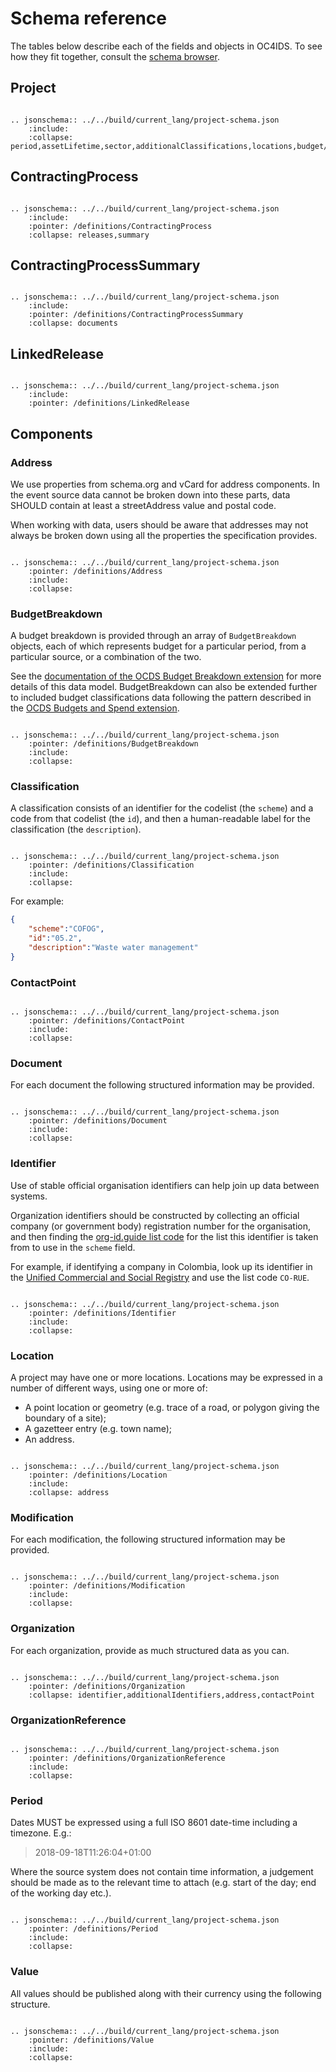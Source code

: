 <style><!--
.wy-nav-content {
    max-width: 1200px;
}
--></style>

# Schema reference

The tables below describe each of the fields and objects in OC4IDS. To see how they fit together, consult the [schema browser](browser.md).

## Project

```eval_rst

.. jsonschema:: ../../build/current_lang/project-schema.json
    :include:
    :collapse: period,assetLifetime,sector,additionalClassifications,locations,budget/amount,budget/budgetBreakdown,parties,documents,contractingProcesses
```

## ContractingProcess


```eval_rst

.. jsonschema:: ../../build/current_lang/project-schema.json
    :include:
    :pointer: /definitions/ContractingProcess
    :collapse: releases,summary

```

## ContractingProcessSummary


```eval_rst

.. jsonschema:: ../../build/current_lang/project-schema.json
    :include:
    :pointer: /definitions/ContractingProcessSummary
    :collapse: documents

```

## LinkedRelease

```eval_rst

.. jsonschema:: ../../build/current_lang/project-schema.json
    :include:
    :pointer: /definitions/LinkedRelease

```


## Components

### Address

We use properties from schema.org and vCard for address components. In the event source data cannot be broken down into these parts, data SHOULD contain at least a streetAddress value and postal code.

When working with data, users should be aware that addresses may not always be broken down using all the properties the specification provides.

```eval_rst

.. jsonschema:: ../../build/current_lang/project-schema.json
    :pointer: /definitions/Address
    :include:
    :collapse:

```

### BudgetBreakdown

A budget breakdown is provided through an array of `BudgetBreakdown` objects, each of which represents budget for a particular period, from a particular source, or a combination of the two.

See the [documentation of the OCDS Budget Breakdown extension](https://github.com/open-contracting-extensions/ocds_budget_breakdown_extension) for more details of this data model. BudgetBreakdown can also be extended further to included budget classifications data following the pattern described in the [OCDS Budgets and Spend extension](https://github.com/open-contracting-extensions/ocds_budget_and_spend_extension).

```eval_rst

.. jsonschema:: ../../build/current_lang/project-schema.json
    :pointer: /definitions/BudgetBreakdown
    :include:
    :collapse:

```

### Classification

A classification consists of an identifier for the codelist (the `scheme`) and a code from that codelist (the `id`), and then a human-readable label for the classification (the `description`).

```eval_rst

.. jsonschema:: ../../build/current_lang/project-schema.json
    :pointer: /definitions/Classification
    :include:
    :collapse:

```

For example:

```json
{
    "scheme":"COFOG",
    "id":"05.2",
    "description":"Waste water management"
}
```

### ContactPoint

```eval_rst

.. jsonschema:: ../../build/current_lang/project-schema.json
    :pointer: /definitions/ContactPoint
    :include:
    :collapse:

```

### Document

For each document the following structured information may be provided.

```eval_rst

.. jsonschema:: ../../build/current_lang/project-schema.json
    :pointer: /definitions/Document
    :include:
    :collapse:

```

### Identifier

Use of stable official organisation identifiers can help join up data between systems.

Organization identifiers should be constructed by collecting an official company (or government body) registration number for the organisation, and then finding the [org-id.guide list code](http://www.org-id.guide) for the list this identifier is taken from to use in the `scheme` field.

For example, if identifying a company in Colombia, look up its identifier in the [Unified Commercial and Social Registry](http://org-id.guide/list/CO-RUE) and use the list code `CO-RUE`.

```eval_rst

.. jsonschema:: ../../build/current_lang/project-schema.json
    :pointer: /definitions/Identifier
    :include:
    :collapse:

```

### Location

A project may have one or more locations. Locations may be expressed in a number of different ways, using one or more of:

* A point location or geometry (e.g. trace of a road, or polygon giving the boundary of a site);
* A gazetteer entry (e.g. town name);
* An address.

```eval_rst

.. jsonschema:: ../../build/current_lang/project-schema.json
    :pointer: /definitions/Location
    :include:
    :collapse: address

```

### Modification

For each modification, the following structured information may be provided.

```eval_rst

.. jsonschema:: ../../build/current_lang/project-schema.json
    :pointer: /definitions/Modification
    :include:
    :collapse:

```

### Organization

For each organization, provide as much structured data as you can.

```eval_rst

.. jsonschema:: ../../build/current_lang/project-schema.json
    :pointer: /definitions/Organization
    :collapse: identifier,additionalIdentifiers,address,contactPoint

```

### OrganizationReference

```eval_rst

.. jsonschema:: ../../build/current_lang/project-schema.json
    :pointer: /definitions/OrganizationReference
    :include:
    :collapse:

```

### Period

Dates MUST be expressed using a full ISO 8601 date-time including a timezone. E.g.:

> 2018-09-18T11:26:04+01:00

Where the source system does not contain time information, a judgement should be made as to the relevant time to attach (e.g. start of the day; end of the working day etc.).

```eval_rst

.. jsonschema:: ../../build/current_lang/project-schema.json
    :pointer: /definitions/Period
    :include:
    :collapse:

```

### Value

All values should be published along with their currency using the following structure.

```eval_rst

.. jsonschema:: ../../build/current_lang/project-schema.json
    :pointer: /definitions/Value
    :include:
    :collapse:

```
